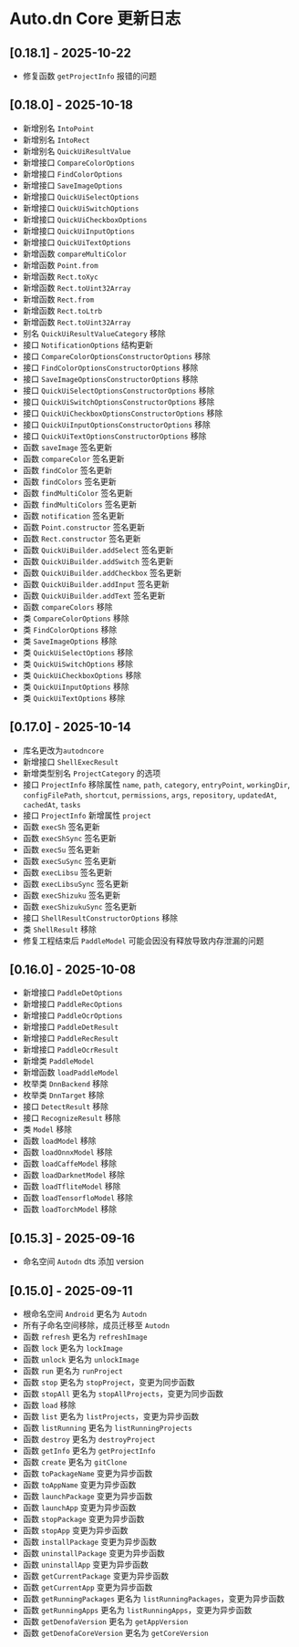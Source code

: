 # Auto.dn Core 更新日志

## [0.18.1] - 2025-10-22

-   修复函数 `getProjectInfo` 报错的问题

## [0.18.0] - 2025-10-18

-   新增别名 `IntoPoint`
-   新增别名 `IntoRect`
-   新增别名 `QuickUiResultValue`
-   新增接口 `CompareColorOptions`
-   新增接口 `FindColorOptions`
-   新增接口 `SaveImageOptions`
-   新增接口 `QuickUiSelectOptions`
-   新增接口 `QuickUiSwitchOptions`
-   新增接口 `QuickUiCheckboxOptions`
-   新增接口 `QuickUiInputOptions`
-   新增接口 `QuickUiTextOptions`
-   新增函数 `compareMultiColor`
-   新增函数 `Point.from`
-   新增函数 `Rect.toXyc`
-   新增函数 `Rect.toUint32Array`
-   新增函数 `Rect.from`
-   新增函数 `Rect.toLtrb`
-   新增函数 `Rect.toUint32Array`
-   别名 `QuickUiResultValueCategory` 移除
-   接口 `NotificationOptions` 结构更新
-   接口 `CompareColorOptionsConstructorOptions` 移除
-   接口 `FindColorOptionsConstructorOptions` 移除
-   接口 `SaveImageOptionsConstructorOptions` 移除
-   接口 `QuickUiSelectOptionsConstructorOptions` 移除
-   接口 `QuickUiSwitchOptionsConstructorOptions` 移除
-   接口 `QuickUiCheckboxOptionsConstructorOptions` 移除
-   接口 `QuickUiInputOptionsConstructorOptions` 移除
-   接口 `QuickUiTextOptionsConstructorOptions` 移除
-   函数 `saveImage` 签名更新
-   函数 `compareColor` 签名更新
-   函数 `findColor` 签名更新
-   函数 `findColors` 签名更新
-   函数 `findMultiColor` 签名更新
-   函数 `findMultiColors` 签名更新
-   函数 `notification` 签名更新
-   函数 `Point.constructor` 签名更新
-   函数 `Rect.constructor` 签名更新
-   函数 `QuickUiBuilder.addSelect` 签名更新
-   函数 `QuickUiBuilder.addSwitch` 签名更新
-   函数 `QuickUiBuilder.addCheckbox` 签名更新
-   函数 `QuickUiBuilder.addInput` 签名更新
-   函数 `QuickUiBuilder.addText` 签名更新
-   函数 `compareColors` 移除
-   类 `CompareColorOptions` 移除
-   类 `FindColorOptions` 移除
-   类 `SaveImageOptions` 移除
-   类 `QuickUiSelectOptions` 移除
-   类 `QuickUiSwitchOptions` 移除
-   类 `QuickUiCheckboxOptions` 移除
-   类 `QuickUiInputOptions` 移除
-   类 `QuickUiTextOptions` 移除

## [0.17.0] - 2025-10-14

-   库名更改为`autodncore`
-   新增接口 `ShellExecResult`
-   新增类型别名 `ProjectCategory` 的选项
-   接口 `ProjectInfo` 移除属性 `name`, `path`, `category`, `entryPoint`, `workingDir`, `configFilePath`, `shortcut`, `permissions`, `args`, `repository`, `updatedAt`, `cachedAt`, `tasks`
-   接口 `ProjectInfo` 新增属性 `project`
-   函数 `execSh` 签名更新
-   函数 `execShSync` 签名更新
-   函数 `execSu` 签名更新
-   函数 `execSuSync` 签名更新
-   函数 `execLibsu` 签名更新
-   函数 `execLibsuSync` 签名更新
-   函数 `execShizuku` 签名更新
-   函数 `execShizukuSync` 签名更新
-   接口 `ShellResultConstructorOptions` 移除
-   类 `ShellResult` 移除
-   修复工程结束后 `PaddleModel` 可能会因没有释放导致内存泄漏的问题

## [0.16.0] - 2025-10-08

-   新增接口 `PaddleDetOptions`
-   新增接口 `PaddleRecOptions`
-   新增接口 `PaddleOcrOptions`
-   新增接口 `PaddleDetResult`
-   新增接口 `PaddleRecResult`
-   新增接口 `PaddleOcrResult`
-   新增类 `PaddleModel`
-   新增函数 `loadPaddleModel`
-   枚举类 `DnnBackend` 移除
-   枚举类 `DnnTarget` 移除
-   接口 `DetectResult` 移除
-   接口 `RecognizeResult` 移除
-   类 `Model` 移除
-   函数 `loadModel` 移除
-   函数 `loadOnnxModel` 移除
-   函数 `loadCaffeModel` 移除
-   函数 `loadDarknetModel` 移除
-   函数 `loadTfliteModel` 移除
-   函数 `loadTensorfloModel` 移除
-   函数 `loadTorchModel` 移除

## [0.15.3] - 2025-09-16

-   命名空间 `Autodn` dts 添加 version

## [0.15.0] - 2025-09-11

-   根命名空间 `Android` 更名为 `Autodn`
-   所有子命名空间移除，成员迁移至 `Autodn`
-   函数 `refresh` 更名为 `refreshImage`
-   函数 `lock` 更名为 `lockImage`
-   函数 `unlock` 更名为 `unlockImage`
-   函数 `run` 更名为 `runProject`
-   函数 `stop` 更名为 `stopProject`，变更为同步函数
-   函数 `stopAll` 更名为 `stopAllProjects`，变更为同步函数
-   函数 `load` 移除
-   函数 `list` 更名为 `listProjects`，变更为异步函数
-   函数 `listRunning` 更名为 `listRunningProjects`
-   函数 `destroy` 更名为 `destroyProject`
-   函数 `getInfo` 更名为 `getProjectInfo`
-   函数 `create` 更名为 `gitClone`
-   函数 `toPackageName` 变更为异步函数
-   函数 `toAppName` 变更为异步函数
-   函数 `launchPackage` 变更为异步函数
-   函数 `launchApp` 变更为异步函数
-   函数 `stopPackage` 变更为异步函数
-   函数 `stopApp` 变更为异步函数
-   函数 `installPackage` 变更为异步函数
-   函数 `uninstallPackage` 变更为异步函数
-   函数 `uninstallApp` 变更为异步函数
-   函数 `getCurrentPackage` 变更为异步函数
-   函数 `getCurrentApp` 变更为异步函数
-   函数 `getRunningPackages` 更名为 `listRunningPackages`，变更为异步函数
-   函数 `getRunningApps` 更名为 `listRunningApps`，变更为异步函数
-   函数 `getDenofaVersion` 更名为 `getAppVersion`
-   函数 `getDenofaCoreVersion` 更名为 `getCoreVersion`

